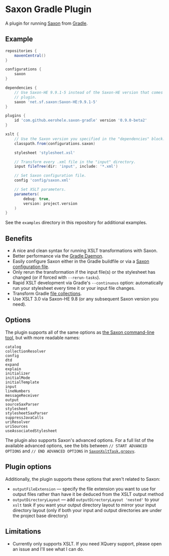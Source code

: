 Saxon Gradle Plugin
===================

A plugin for running [Saxon][saxon] from [Gradle][gradle].

## Example

```groovy
repositories {
    mavenCentral()
}

configurations {
    saxon
}

dependencies {
    // Use Saxon-HE 9.9.1-5 instead of the Saxon-HE version that comes with the
    // plugin. 
    saxon 'net.sf.saxon:Saxon-HE:9.9.1-5'
}

plugins {
    id 'com.github.eerohele.saxon-gradle' version '0.9.0-beta2'
}

xslt {
    // Use the Saxon version you specified in the "dependencies" block.
    classpath.from(configurations.saxon)

    stylesheet 'stylesheet.xsl'

    // Transform every .xml file in the "input" directory.
    input fileTree(dir: 'input', include: '*.xml')

    // Set Saxon configuration file.
    config 'config/saxon.xml'

    // Set XSLT parameters.
    parameters(
        debug: true,
        version: project.version
    )
}
```

See the `examples` directory in this repository for additional examples.

## Benefits

- A nice and clean syntax for running XSLT transformations with Saxon.
- Better performance via the [Gradle Daemon][gradle-daemon].
- Easily configure Saxon either in the Gradle buildfile or via a
  [Saxon configuration file][saxon-config-file].
- Only rerun the transformation if the input file(s) or the stylesheet has
  changed (or if forced with `--rerun-tasks`).
- Rapid XSLT development via Gradle's `--continuous` option: automatically
  run your stylesheet every time it or your input file changes.
- Transform Gradle [file collections][gradle-file-collections].
- Use XSLT 3.0 via Saxon-HE 9.8 (or any subsequent Saxon version you need).

## Options

The plugin supports all of the same options as
[the Saxon command-line tool][saxon-command-line], but with more readable names:

```
catalog
collectionResolver
config
dtd
expand
explain
initializer
initialMode
initialTemplate
input
lineNumbers
messageReceiver
output
sourceSaxParser
stylesheet
stylesheetSaxParser
suppressJavaCalls
uriResolver
uriSources
useAssociatedStylesheet
```

The plugin also supports Saxon's advanced options. For a full list of the available advanced options, see the bits
between `// START ADVANCED OPTIONS` and `// END ADVANCED OPTIONS` in
[`SaxonXsltTask.groovy`](https://github.com/eerohele/saxon-gradle/blob/master/src/main/groovy/com/github/eerohele/SaxonXsltTask.groovy).

## Plugin options

Additionally, the plugin supports these options that aren't related to Saxon:

- `outputFileExtension` — specify the file extension you want to use for output files rather than have it be deduced from the XSLT output method
- `outputDirectoryLayout` — add `outputDirectoryLayout 'nested'` to your `xslt` task if you want your output directory layout to mirror your input directory layout (only if both your input and output directories are under the project base directory)

## Limitations
- Currently only supports XSLT. If you need XQuery support, please open an issue
  and I'll see what I can do.

[gradle]: http://gradle.org/
[gradle-daemon]: https://docs.gradle.org/current/userguide/gradle_daemon.html
[gradle-file-collections]: https://docs.gradle.org/current/userguide/working_with_files.html#sec:file_collections
[saxon]: http://saxonica.com/
[saxon-command-line]: http://www.saxonica.com/html/documentation/using-xsl/commandline/
[saxon-config-file]: http://saxonica.com/html/documentation/configuration/configuration-file
